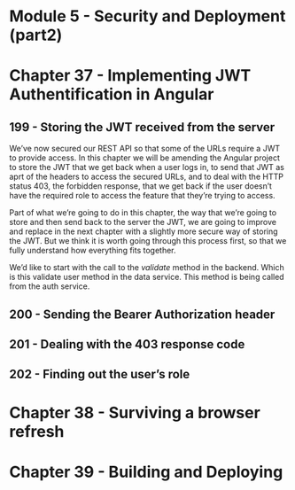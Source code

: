 # Module 5 - Security and Deployment (part2)

# Chapter 37 - Implementing JWT Authentification in Angular

## 199 - Storing the JWT received from the server

We’ve now secured our REST API so that some of the URLs require a JWT to provide access. In this chapter we will be amending the Angular project to store the JWT that we get back when a user logs in, to send that JWT as aprt of the headers to access the secured URLs, and to deal with the HTTP status 403, the forbidden response, that we get back if the user doesn’t have the required role to access the feature that they’re trying to access.

Part of what we’re going to do in this chapter, the way that we’re going to store and then send back to the server the JWT, we are going to improve and replace in the next chapter with a slightly more secure way of storing the JWT. But we think it is worth going through this process first, so that we fully understand how everything fits together.

We’d like to start with the call to the *validate* method in the backend. Which is this validate user method in the data service. This method is being called from the auth service.

## 200 - Sending the Bearer Authorization header

## 201 - Dealing with the 403 response code

## 202 - Finding out the user’s role

# Chapter 38 - Surviving a browser refresh

# Chapter 39 - Building and Deploying